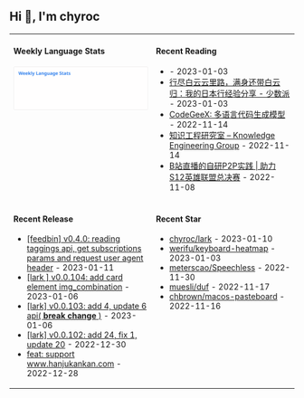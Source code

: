 ## Hi 👋, I'm chyroc

<table width="960px">
<tr>
<td valign="top" width="50%">

#### Weekly Language Stats

![](./images/wakatime_weekly_language_stats.svg)
</td>
<td valign="top" width="50%">

#### Recent Reading

* <a href='https://blog.cloudflare.com/the-state-of-http-in-2022/' target='_black'></a> - 2023-01-03
* <a href='https://sspai.com/post/77549' target='_black'>行尽白云云里路，满身还带白云归：我的日本行经验分享 - 少数派</a> - 2023-01-03
* <a href='https://keg.cs.tsinghua.edu.cn/codegeex/index_zh.html' target='_black'>CodeGeeX: 多语言代码生成模型</a> - 2022-11-14
* <a href='https://keg.cs.tsinghua.edu.cn/' target='_black'>知识工程研究室 – Knowledge Engineering Group</a> - 2022-11-14
* <a href='https://mp.weixin.qq.com/s/5erBLSxZ0HLurrbne5V9kA' target='_black'>B站直播的自研P2P实践 | 助力S12英雄联盟总决赛</a> - 2022-11-08

</td>
</tr>
<tr>
<td valign="top" width="50%">

#### Recent Release

* <a href='https://github.com/chyroc/go-feedbin/releases/tag/v0.4.0' target='_black'>[feedbin] v0.4.0: reading taggings api, get subscriptions params and request user agent header</a> - 2023-01-11
* <a href='https://github.com/chyroc/lark/releases/tag/v0.0.104' target='_black'>[lark ] v0.0.104: add card element img_combination</a> - 2023-01-06
* <a href='https://github.com/chyroc/lark/releases/tag/v0.0.103' target='_black'>[lark] v0.0.103: add 4, update 6 api( **break change** )</a> - 2023-01-06
* <a href='https://github.com/chyroc/lark/releases/tag/v0.0.102' target='_black'>[lark] v0.0.102: add 24, fix 1, update 20</a> - 2022-12-30
* <a href='https://github.com/chyroc/dl/releases/tag/v0.2.0' target='_black'>feat: support www.hanjukankan.com</a> - 2022-12-28

</td>
<td valign="top" width="50%">

#### Recent Star

* <a href='https://github.com/chyroc/lark' target='_black'>chyroc/lark</a> - 2023-01-10
* <a href='https://github.com/werifu/keyboard-heatmap' target='_black'>werifu/keyboard-heatmap</a> - 2023-01-03
* <a href='https://github.com/meterscao/Speechless' target='_black'>meterscao/Speechless</a> - 2022-11-30
* <a href='https://github.com/muesli/duf' target='_black'>muesli/duf</a> - 2022-11-17
* <a href='https://github.com/chbrown/macos-pasteboard' target='_black'>chbrown/macos-pasteboard</a> - 2022-11-16

</td>
</tr>
</table>
